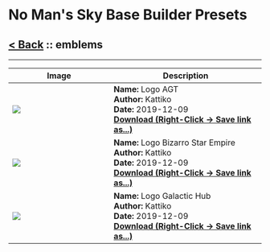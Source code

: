 # No Man's Sky Base Builder Presets  

## [< Back](https://charliebanks.github.io/nms-base-builder-presets/) :: emblems

___


<table cellpadding="10">
<thead>
    <tr>
        <th>Image</th>
        <th>Description</th>
    </tr>
</thead>
<tbody>
    <tr>
            <td width="40%"><img src="https://raw.githubusercontent.com/charliebanks/nms-base-builder-presets/master/images/emblems/Kattiko_Logo AGT.jpg"></td>
            <td valign="top" width="60%"><b>Name:</b> Logo AGT <br /> <b>Author:</b> Kattiko <br /><b>Date:</b> 2019-12-09 <br /> <b><a href="https://raw.githubusercontent.com/charliebanks/nms-base-builder-presets/master/emblems/Kattiko_Logo AGT.json">Download (Right-Click -> Save link as...)</a></b></td>
        </tr><tr>
            <td width="40%"><img src="https://raw.githubusercontent.com/charliebanks/nms-base-builder-presets/master/images/emblems/Kattiko_Logo Bizarro Star Empire.jpg"></td>
            <td valign="top" width="60%"><b>Name:</b> Logo  Bizarro  Star  Empire <br /> <b>Author:</b> Kattiko <br /><b>Date:</b> 2019-12-09 <br /> <b><a href="https://raw.githubusercontent.com/charliebanks/nms-base-builder-presets/master/emblems/Kattiko_Logo Bizarro Star Empire.json">Download (Right-Click -> Save link as...)</a></b></td>
        </tr><tr>
            <td width="40%"><img src="https://raw.githubusercontent.com/charliebanks/nms-base-builder-presets/master/images/emblems/Kattiko_Logo Galactic Hub.jpg"></td>
            <td valign="top" width="60%"><b>Name:</b> Logo  Galactic  Hub <br /> <b>Author:</b> Kattiko <br /><b>Date:</b> 2019-12-09 <br /> <b><a href="https://raw.githubusercontent.com/charliebanks/nms-base-builder-presets/master/emblems/Kattiko_Logo Galactic Hub.json">Download (Right-Click -> Save link as...)</a></b></td>
        </tr>
</tbody>
</table>
    